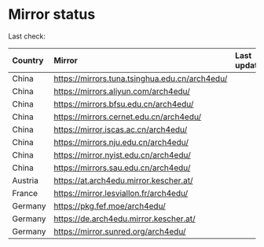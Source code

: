 <script src="./time.js"></script>
# Mirror status
Last check: <script type="text/javascript">localize(1700587165.46933);</script>

|Country|Mirror|Last update|
|:------|:-----|:----------|
|China|https://mirrors.tuna.tsinghua.edu.cn/arch4edu/|<script type="text/javascript">localize(1700548477);</script>|
|China|https://mirrors.aliyun.com/arch4edu/|<script type="text/javascript">localize(1700548477);</script>|
|China|https://mirrors.bfsu.edu.cn/arch4edu/|<script type="text/javascript">localize(1700548477);</script>|
|China|https://mirrors.cernet.edu.cn/arch4edu/|<script type="text/javascript">localize(1700548477);</script>|
|China|https://mirror.iscas.ac.cn/arch4edu/|<script type="text/javascript">localize(1700548477);</script>|
|China|https://mirrors.nju.edu.cn/arch4edu/|<script type="text/javascript">localize(1700505151);</script>|
|China|https://mirror.nyist.edu.cn/arch4edu/|<script type="text/javascript">localize(1700548477);</script>|
|China|https://mirrors.sau.edu.cn/arch4edu/|<script type="text/javascript">localize(1700548477);</script>|
|Austria|https://at.arch4edu.mirror.kescher.at/|<script type="text/javascript">localize(1700548477);</script>|
|France|https://mirror.lesviallon.fr/arch4edu/|<script type="text/javascript">localize(1700548477);</script>|
|Germany|https://pkg.fef.moe/arch4edu/|<script type="text/javascript">localize(1700548477);</script>|
|Germany|https://de.arch4edu.mirror.kescher.at/|<script type="text/javascript">localize(1700548477);</script>|
|Germany|https://mirror.sunred.org/arch4edu/|<script type="text/javascript">localize(1700548477);</script>|

<script src="./tablefilter/tablefilter.js"></script>
<script src="./table.js"></script>